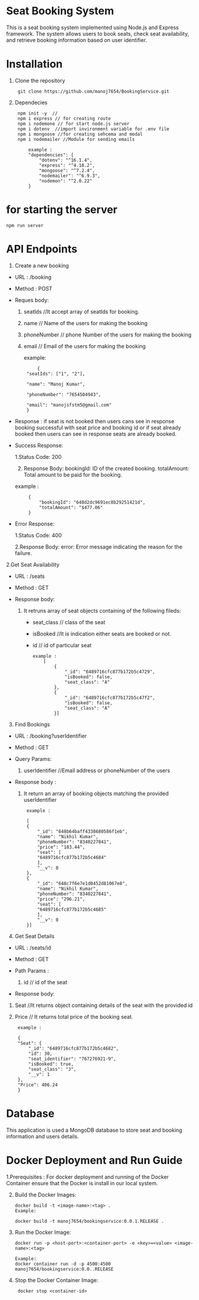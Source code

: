 # Seat Booking System

This is a seat booking system implemented using Node.js and Express framework. The system allows users to book seats, check seat availability, and retrieve booking information based on user identifier.

# Installation
1. Clone the repository
   
        git clone https://github.com/manoj7654/BookingService.git

2. Dependecies

        npm init -y  // 
        npm i express // for creating route
        npm i nodemone // for start node.js server
        npm i dotenv  //import invironment variable for .env file
        npm i mongoose //for creating sehcema and modal
        npm i nodemailer //Module for sending emails

            example :
            "dependencies": {
                "dotenv": "^16.1.4",
                "express": "^4.18.2",
                "mongoose": "^7.2.4",
                "nodemailer": "^6.9.3",
                "nodemon": "^2.0.22"
            }

# for starting the server
    npm run server


# API Endpoints
1. Create a new booking
  
  * URL : /booking
  * Method : POST
  * Reques body:
    
    1. seatIds //It accept array of seatIds for booking.
    2. name  // Name of the users for making the booking 
    3. phoneNumber // phone Number of the users for making the booking
    4. email    // Email of the users for making the booking

        example:
        
                {
            "seatIds": ["1", "2"],

            "name": "Manoj Kumar",

            "phoneNumber": "7654504943",
            
            "email": "manojsfstm5@gmail.com"
            }


 * Response : if seat is not booked then users cans see in response booking successful with seat price and booking id or if seat already booked then users can see in response seats are already booked.
   
  

 * Success Response:

    1.Status Code: 200

    2. Response Body:
    bookingId: ID of the created booking.
    totalAmount: Total amount to be paid for the booking.

      example :

            {
                "bookingId": "648d2dc9691ec8b29251421d",
                "totalAmount": "$477.06"
            }

 * Error Response:

   1.Status Code: 400

   2.Response Body:
error: Error message indicating the reason for the failure.

2.Get Seat Availability
 
 * URL : /seats
 * Method : GET
 * Response body:
   
   1. It retruns array of seat objects containing of the following fileds:
       
      * seat_class // class of the seat
      * isBooked //It is indication either seats are booked or not.
      * id  // id of particular seat

            example :
                [
                    {
                        "_id": "6489716cfc877b172b5c4729",
                        "isBooked": false,
                        "seat_class": "A"
                    },
                    {
                        "_id": "6489716cfc877b172b5c47f2",
                        "isBooked": false,
                        "seat_class": "A"
                    }]

3. Find Bookings 
  * URL : /booking?userIdentifier
  * Method : GET
  *  Query Params: 

       1. userIdentifier //Email address or phoneNumber of the users

 * Response body :
    
    1. It return an array of booking objects matching the provided userIdentifier
  

            example :

            [
            {
                "_id": "648b64baff4338680586f1eb",
                "name": "Nikhil Kumar",
                "phoneNumber": "8340227841",
                "price": "183.44",
                "seat": [
                "6489716cfc877b172b5c4684"
                ],
                "__v": 0
            },
            {
                "_id": "648c7f6e7e1d0452d81067e8",
                "name": "Nikhil Kumar",
                "phoneNumber": "8340227841",
                "price": "296.21",
                "seat": [
                "6489716cfc877b172b5c4685"
                ],
                "__v": 0
            }]


4. Get Seat Details
  * URL : /seats/id
  * Method : GET
  * Path Params :
     
     1. id // id of the seat
 * Response body:

  1. Seat //It returns object containing details of the seat with the provided id

2. Price  // It returns total price of the booking seat.

        example :

        {
        "Seat": {
            "_id": "6489716cfc877b172b5c4682",
            "id": 30,
            "seat_identifier": "767276921-9",
            "isBooked": true,
            "seat_class": "J",
            "__v": 1
        },
        "Price": 406.24
        }
   
# Database
This application is used a MongoDB database to store seat and booking information and users details.

# Docker Deployment and Run Guide

1.Prerequisites : For docker deployment and running of the Docker Container ensure that the Docker is install in our local system.

2. Build the Docker Images:

       docker build -t <image-name>:<tag> .
       Example:
       
       docker build -t manoj7654/bookingservice:0.0.1.RELEASE .

3. Run the Docker Image:

       docker run -p <host-port>:<container-port> -e <key>=<value> <image-name>:<tag>

       Example:
       docker container run -d -p 4500:4500 manoj7654/bookingservice:0.0..RELEASE 
4. Stop the Docker Container Image:

        docker stop <container-id>

